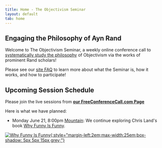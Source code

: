 ```yaml
---
title: Home - The Objectivism Seminar
layout: default
tab: home
---
```


Engaging the Philosophy of Ayn Rand
-----------------------------------
Welcome to The Objectivism Seminar, a weekly online conference call to
[systematically study the philosophy](/about "About the Objectivism Seminar")
of Objectivism via the works of prominent Rand scholars!

Please see our [site FAQ](/faq "Frequently Asked Questions")
to learn more about what the Seminar is, how it works, and how to participate!

Upcoming Session Schedule
-------------------------
Please join the live sessions from
[**our FreeConferenceCall.com Page**](https://www.freeconferencecall.com/join/objectivismseminar "The Objectivism Seminar at FreeConferenceCall.com")

Here is what we have planned:

* Monday June 21,
  8:00pm [Mountain][mtn]: We continue exploring Chris Land's book [Why Funny Is Funny][book].

[![Why Funny Is Funny][cover]{:style="margin-left:2em;max-width:25em;box-shadow: 5px 5px 15px grey;"}][book]

[cover]:    https://m.media-amazon.com/images/I/411Z1ZTgueL.jpg
[book]:     https://www.amazon.com/dp/B091GP5Y54
[mtn]:      http://wwp.greenwichmeantime.com/time-zone/usa/mountain-time/

